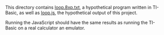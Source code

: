 This directory contains [loop.8xp.txt](loop.8xp.txt), a hypothetical program written in TI-Basic, as well as [loop.js](loop.js), the hypothetical output of this project.

Running the JavaScript should have the same results as running the TI-Basic on a real calculator an emulator.